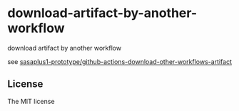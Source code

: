 # download-artifact-by-another-workflow

download artifact by another workflow

see [sasaplus1-prototype/github-actions-download-other-workflows-artifact](https://github.com/sasaplus1-prototype/github-actions-download-other-workflows-artifact)

## License

The MIT license
